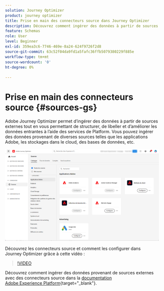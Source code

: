 ```yaml
---
solution: Journey Optimizer
product: journey optimizer
title: Prise en main des connecteurs source dans Journey Optimizer
description: Découvrez comment ingérer des données à partir de sources externes dans Adobe Journey Optimizer
feature: Schemas
role: User
level: Beginner
exl-id: 359ea3c6-7746-469e-8a24-624f9726f2d8
source-git-commit: 63c52f04da9fd1a5fafc36ffb5079380229f885e
workflow-type: tm+mt
source-wordcount: '0'
ht-degree: 0%

---
```


# Prise en main des connecteurs source {#sources-gs}

Adobe Journey Optimizer permet d’ingérer des données à partir de sources externes tout en vous permettant de structurer, de libeller et d’améliorer les données entrantes à l’aide des services de Platform. Vous pouvez ingérer des données provenant de diverses sources telles que les applications Adobe, les stockages dans le cloud, des bases de données, etc.

![](assets/sources-home.png)

Découvrez les connecteurs source et comment les configurer dans Journey Optimizer grâce à cette vidéo :

>[!VIDEO](https://video.tv.adobe.com/v/335919?quality=12)

Découvrez comment ingérer des données provenant de sources externes avec des connecteurs source dans la [documentation Adobe Experience Platform](https://experienceleague.adobe.com/docs/experience-platform/sources/home.html?lang=fr){target=&quot;_blank&quot;}.
